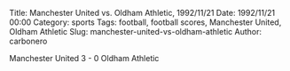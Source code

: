 Title: Manchester United vs. Oldham Athletic, 1992/11/21
Date: 1992/11/21 00:00
Category: sports
Tags: football, football scores, Manchester United, Oldham Athletic
Slug: manchester-united-vs-oldham-athletic
Author: carbonero


Manchester United 3 - 0 Oldham Athletic
